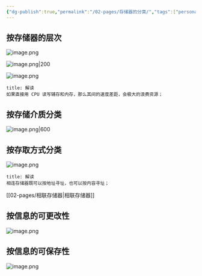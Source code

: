 ```yaml
---
{"dg-publish":true,"permalink":"/02-pages/存储器的分类/","tags":["personal/blog","计算机组成原理"]}
---
```


## 按存储器的层次
![image.png](https://yelanyanyu-img-bed.oss-cn-hangzhou.aliyuncs.com/img/blog/2024/08/20240812194749.png)

![image.png|200](https://yelanyanyu-img-bed.oss-cn-hangzhou.aliyuncs.com/img/blog/2024/08/20240812194753.png)

![image.png](https://yelanyanyu-img-bed.oss-cn-hangzhou.aliyuncs.com/img/blog/2024/08/20240812194757.png)
```ad-note
title: 解读
如果直接用 CPU 读写辅存和内存，那么其间的速度差距，会极大的浪费资源；
```
## 按存储介质分类
![image.png|600](https://yelanyanyu-img-bed.oss-cn-hangzhou.aliyuncs.com/img/blog/2024/08/20240812194811.png)

## 按存取方式分类
![image.png](https://yelanyanyu-img-bed.oss-cn-hangzhou.aliyuncs.com/img/blog/2024/08/20240812194814.png)

```ad-note
title: 解读
相连存储器既可以按地址寻址，也可以按内容寻址；
```
[[02-pages/相联存储器\|相联存储器]]
## 按信息的可更改性
 ![image.png](https://yelanyanyu-img-bed.oss-cn-hangzhou.aliyuncs.com/img/blog/2024/08/20240812194818.png)

## 按信息的可保存性
 ![image.png](https://yelanyanyu-img-bed.oss-cn-hangzhou.aliyuncs.com/img/blog/2024/08/20240812194822.png)